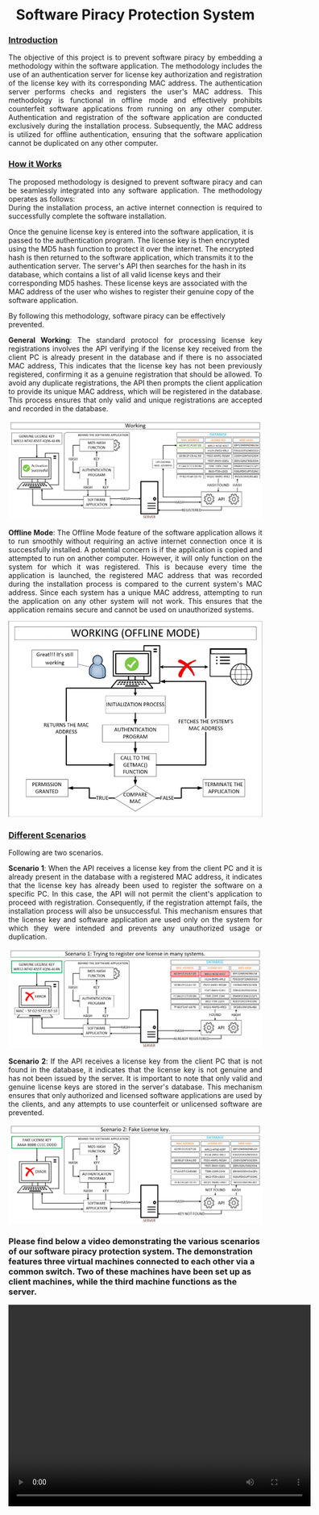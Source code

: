<html lang="en">
<head>
  <meta charset="UTF-8">
  <meta name="viewport" content="width=device-width, initial-scale=1.0">
  <title>Software Piracy Protection System</title>
  <h1><center>Software Piracy Protection System</center></h1>
</head>
<body>
<h3><u>Introduction</u></h3>
<p align='justify'>
  The objective of this project is to prevent software piracy by embedding a methodology within the software application. The methodology includes the use of an authentication server for license key authorization and registration of the license key with its corresponding MAC address. The authentication server performs checks and registers the user's MAC address. This methodology is functional in offline mode and effectively prohibits counterfeit software applications from running on any other computer. Authentication and registration of the software application are conducted exclusively during the installation process. Subsequently, the MAC address is utilized for offline authentication, ensuring that the software application cannot be duplicated on any other computer.
</p>
<h3><u>How it Works</u></h3>
<p align='justify'>
The proposed methodology is designed to prevent software piracy and can be seamlessly integrated into any software application. The methodology operates as follows:
<br/>
During the installation process, an active internet connection is required to successfully complete the software installation.

Once the genuine license key is entered into the software application, it is passed to the authentication program. The license key is then encrypted using the MD5 hash function to protect it over the internet. The encrypted hash is then returned to the software application, which transmits it to the authentication server. The server's API then searches for the hash in its database, which contains a list of all valid license keys and their corresponding MD5 hashes. These license keys are associated with the MAC address of the user who wishes to register their genuine copy of the software application.

By following this methodology, software piracy can be effectively prevented.
</p>

<p align='justify'>
  <b>General Working</b>: The standard protocol for processing license key registrations involves the API verifying if the license key received from the client PC is already present in the database and if there is no associated MAC address, This indicates that the license key has not been previously registered, confirming it as a genuine registration that should be allowed. To avoid any duplicate registrations, the API then prompts the client application to provide its unique MAC address, which will be registered in the database. This process ensures that only valid and unique registrations are accepted and recorded in the database.
  <center><img alt="Scenario 3" src="docs/res/Online.jpg"></center>
</p>

<p align='justify'>
  <b>Offline Mode</b>: The Offline Mode feature of the software application allows it to run smoothly without requiring an active internet connection once it is successfully installed. A potential concern is if the application is copied and attempted to run on another computer. However, it will only function on the system for which it was registered. This is because every time the application is launched, the registered MAC address that was recorded during the installation process is compared to the current system's MAC address. Since each system has a unique MAC address, attempting to run the application on any other system will not work. This ensures that the application remains secure and cannot be used on unauthorized systems.
  <center><img alt="Scenario 3" src="docs/res/Offline.jpg"></center>
</p>

<h3><u>Different Scenarios</u></h3>
<p>Following are two scenarios.</p>

<p align='justify'>
<b>Scenario 1</b>: When the API receives a license key from the client PC and it is already present in the database with a registered MAC address, it indicates that the license key has already been used to register the software on a specific PC. In this case, the API will not permit the client's application to proceed with registration. Consequently, if the registration attempt fails, the installation process will also be unsuccessful. This mechanism ensures that the license key and software application are used only on the system for which they were intended and prevents any unauthorized usage or duplication.
<center><img alt="Scenario 1" src="docs/res/TypeA.jpg"></center>
</p>


<p align='justify'>
<b>Scenario 2</b>: If the API receives a license key from the client PC that is not found in the database, it indicates that the license key is not genuine and has not been issued by the server. It is important to note that only valid and genuine license keys are stored in the server's database. This mechanism ensures that only authorized and licensed software applications are used by the clients, and any attempts to use counterfeit or unlicensed software are prevented.
<center><img alt="Scenario 2" src="docs/res/TypeB.jpg"></center>
</p>


<h3>Please find below a video demonstrating the various scenarios of our software piracy protection system. The demonstration features three virtual machines connected to each other via a common switch. Two of these machines have been set up as client machines, while the third machine functions as the server.</h3>
<div style="text-align:center;">
  <video width="600" height="400" controls preload> 
    <source src="docs/res/Softwarepiracy-1.webm"></source> 
  </video>
</div>
</body>
</html>
